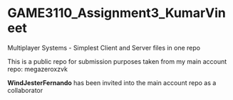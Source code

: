 # GAME3110_Assignment3_KumarVineet
 Multiplayer Systems - Simplest Client and Server files in one repo
 
 This is a public repo for submission purposes taken from my main account repo: megazeroxzvk
 
**WindJesterFernando** has been invited into the main account repo as a collaborator

